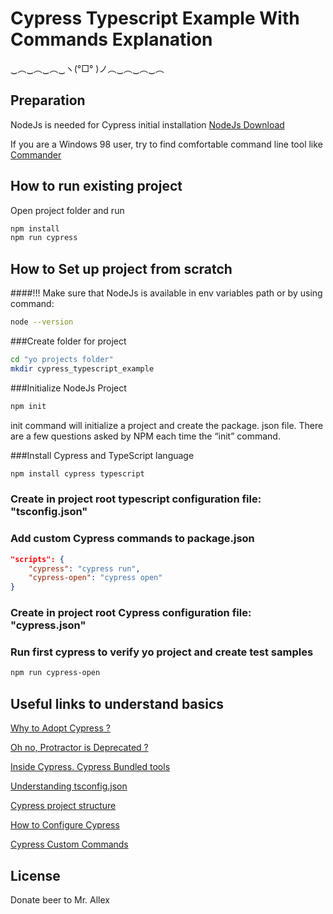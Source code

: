 # Cypress Typescript Example With Commands Explanation

‿︵‿︵‿︵‿ヽ(°□° )ノ︵‿︵‿︵‿︵


## Preparation

NodeJs is needed for Cypress initial installation [NodeJs Download](https://nodejs.org/en/download/)

If you are a Windows 98 user, try to find comfortable command line tool like [Commander](https://cmder.net/)

## How to run existing project

Open project folder and run

```bash
npm install
npm run cypress
```

## How to Set up project from scratch

####!!! Make sure that NodeJs is available in env variables path or by using command:

```bash
node --version
```

###Create folder for project
```bash
cd "yo projects folder"
mkdir cypress_typescript_example
```
###Initialize NodeJs Project
```bash
npm init
```
init command will initialize a project and create the package. json file. There are a few questions asked by NPM each time the “init” command.

###Install Cypress and TypeScript language
```bash
npm install cypress typescript
```

### Create in project root typescript configuration file: "tsconfig.json"

### Add custom Cypress commands to package.json

```json
"scripts": {
    "cypress": "cypress run",
    "cypress-open": "cypress open"
}

```

### Create in project root Cypress configuration file: "cypress.json"

### Run first cypress to verify yo project and create test samples

```bash
npm run cypress-open
```

## Useful links to understand basics
[Why to Adopt Cypress ?](https://www.thoughtworks.com/radar/tools/cypress)

[Oh no, Protractor is Deprecated ?](https://github.com/angular/protractor/issues/5502)

[Inside Cypress. Cypress Bundled tools](https://docs.cypress.io/guides/references/bundled-tools#Mocha)

[Understanding tsconfig.json](https://www.typescriptlang.org/docs/handbook/tsconfig-json.html#:~:text=The%20tsconfig.,compiler%20flags%20enabled%20by%20default)

[Cypress project structure](https://docs.cypress.io/guides/core-concepts/writing-and-organizing-tests#Folder-structure)

[How to Configure Cypress](https://docs.cypress.io/guides/core-concepts/writing-and-organizing-tests#Folder-structure)

[Cypress Custom Commands](https://docs.cypress.io/api/cypress-api/custom-commands)

## License
Donate beer to Mr. Allex
